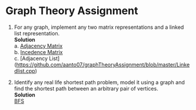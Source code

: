 # Graph Theory Assignment

1. For any graph, implement any two matrix representations and a linked list representation. <br/>
**Solution** <br/>
 a. [Adjacency Matrix](https://github.com/aanto07/graphTheoryAssignment/blob/master/graphasMatrix2.cpp) <br/>
 b. [Incedence Matrix](https://github.com/aanto07/graphTheoryAssignment/blob/master/incedenceMatrix.cpp) <br/>
 c. [Adjacency List] (https://github.com/aanto07/graphTheoryAssignment/blob/master/Linkedlist.cpp) <br/>
 
2. Identify any real life shortest path problem, model it using a graph and find the shortest path between an arbitrary pair of vertices. <br/>
**Solution** <br/>
 [BFS](https://github.com/aanto07/graphTheoryAssignment/blob/master/shortestPath.cpp) <br/>
